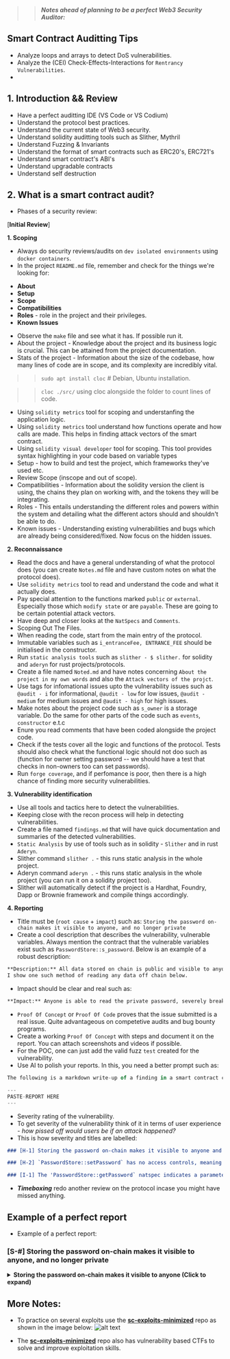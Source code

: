 
>> ***Notes ahead of planning to be a perfect Web3 Security Auditor:***

## Smart Contract Auditting Tips
- Analyze loops and arrays to detect DoS vulnerabilities.
- Analyze the (CEI) Check-Effects-Interactions for `Rentrancy Vulnerabilities`.
- 

## 1. Introduction && Review
- Have a perfect auditting IDE (VS Code or VS Codium)
- Understand the protocol best practices.
- Understand the current state of Web3 security.
- Understand solidity auditting tools such as Slither, Mythril
- Understand Fuzzing & Invariants
- Understand the format of smart contracts such as ERC20's, ERC721's
- Understand smart contract's ABI's
- Understand upgradable contracts
- Understand self destruction

## 2. What is a smart contract audit?
- Phases of a security review:

[**Initial Review**] 

**1. Scoping**
- Always do security reviews/audits on `dev isolated environments` using `docker containers`.
- In the project `README.md` file, remember and check for the things we're looking for:
* **About**
* **Setup**
* **Scope**
* **Compatibilities**
* **Roles** - role in the project and their privileges.
* **Known Issues**
- Observe the `make` file and see what it has. If possible run it.
- About the project - Knowledge about the project and its business logic is crucial. This can be attained from the project documentation.
- Stats of the project - Information about the size of the codebase, how many lines of code are in scope, and its complexity are incredibly vital.
>> `sudo apt install cloc` # Debian, Ubuntu installation.

>> `cloc ./src/` using cloc alongside the folder to count lines of code.
- Using `solidity metrics` tool for scoping and understanfing the application logic.
- Using `solidity metrics` tool understand how functions operate and how calls are made. This helps in finding attack vectors of the smart contract.
- Using `solidity visual developer` tool for scoping. This tool provides syntax highlighting in your code based on variable types
- Setup - how to build and test the project, which frameworks they've used etc.
- Review Scope (inscope and out of scope).
- Compatibilities - Information about the solidity version the client is using, the chains they plan on working with, and the tokens they will be integrating.
- Roles - This entails understanding the different roles and powers within the system and detailing what the different actors should and shouldn't be able to do.
- Known issues - Understanding existing vulnerabilities and bugs which are already being considered/fixed. Now focus on the hidden issues.

**2. Reconnaissance**
- Read the docs and have a general understanding of what the protocol does (you can create `Notes.md` file and have custom notes on what the protocol does).
- Use `solidity metrics` tool to read and understand the code and what it actually does.
- Pay special attention to the functions marked `public` or `external`. Especially those which `modify state` or are `payable`. These are going to be certain potential attack vectors.
- Have deep and closer looks at the `NatSpecs` and `Comments`.
- Scoping Out The Files.
- When reading the code, start from the main entry of the protocol.
- Immutable variables such as `i_entranceFee, ENTRANCE_FEE` should be initialised in the constructor.
- Run `static analysis tools` such as `slither - $ slither.` for solidity and `aderyn` for rust projects/protocols.
- Create a file named `Noted.md` and have notes concerning `About the project in my own words` and also the `Attack vectors of the projct`.
- Use tags for infomational issues upto the vulnerability issues such as `@audit - i` for informational, `@audit - low` for low issues, `@audit - medium` for medium issues and `@audit - high` for high issues.
- Make notes about the project code such as `s_owner` is a storage variable. Do the same for other parts of the code such as `events`, `constructor` e.t.c
- Enure you read comments that have been coded alongside the project code.
- Check if the tests cover all the logic and functions of the protocol. Tests should also check what the functional logic should not doo such as (function for owner setting password -- we should have a test that checks in non-owners too can set passwords).
- Run `forge coverage`, and if perfomance is poor, then there is a high chance of finding more security vulnerabilities.

**3. Vulnerability identification**
- Use all tools and tactics here to detect the vulnerabilities.
- Keeping close with the recon process will help in detecting vulnerabilities.
- Create a file named `findings.md` that will have quick documentation and summaries of the detected vulnerabilities.
- `Static Analysis` by use of tools such as in solidity - `Slither` and in rust `Aderyn`.
- Slither command `slither .` - this runs static analysis in the whole project.
- Aderyn command `aderyn .` - this runs static analysis in the whole project (you can run it on a solidity project too).
- Slither will automatically detect if the project is a Hardhat, Foundry, Dapp or Brownie framework and compile things accordingly.

**4. Reporting**
- Title must be (`root cause` + `impact`) such as: `Storing the password on-chain makes it visible to anyone, and no longer private`
- Create a cool description that describes the vulnerability, vulnerable variables. Always mention the contract that the vulnerable variables exist such as `PasswordStore::s_password`. Below is an example of a robust description:
```md
**Description:** All data stored on chain is public and visible to anyone. The `PasswordStore::s_password` variable is intended to be hidden and only accessible by the owner through the `PasswordStore::getPassword` function.
I show one such method of reading any data off chain below.
```
- Impact should be clear and real such as:
```md
**Impact:** Anyone is able to read the private password, severely breaking the functionality of the protocol.
```
- `Proof Of Concept` or `Proof Of Code` proves that the issue submitted is a real issue. Quite advantageous on competetive audits and bug bounty programs.
- Create a working `Proof Of Concept` with steps and document it on the report. You can attach screenshots and videos if possible.
- For the POC, one can just add the valid fuzz `test` created for the vulnerability.
- Use AI to polish your reports. In this, you need a better prompt such as:
```js
The following is a markdown write-up of a finding in a smart contract codebase, can you help me make sure it is grammatically correct and formatted nicely?

---
PASTE-REPORT HERE
---
```
- Severity rating of the vulnerability.
- To get severity of the vulnerability think of it in terms of user experience - _how pissed off would users be if an attack happened?_
- This is how severity and titles are labelled:
```md
### [H-1] Storing the password on-chain makes it visible to anyone and no longer private

### [H-2] `PasswordStore::setPassword` has no access controls, meaning a non-owner could change the password

### [I-1] The 'PasswordStore::getPassword` natspec indicates a parameter that doesn't exist, causing the natspec to be incorrect
```
- ***Timeboxing*** redo another review on the protocol incase you might have missed anything.


## Example of a perfect report
- Example of a perfect report:

### [S-#] Storing the password on-chain makes it visible to anyone, and no longer private

<details>
<summary><strong>Storing the password on-chain makes it visible to anyone (Click to expand)</strong></summary>

**Description:**
- All data stored on chain is public and visible to anyone. The `PasswordStore::s_password` variable is intended to be hidden and only accessible by the owner through the `PasswordStore::getPassword` function.
- I show one such method of reading any data off chain below.

**Impact:**
- Anyone is able to read the private password, severely breaking the functionality of the protocol.

**Proof of Concept:**
The below test case shows how anyone could read the password directly from the blockchain. We use foundry's cast tool to read directly from the storage of the contract, without being the owner.

1. Create a locally running chain
```bash
make anvil
```

2. Deploy the contract to the chain
```bash
make deploy
```

3. Run the storage tool
   - We use 1 because that's the storage slot of s_password in the contract.
```bash
cast storage <ADDRESS_HERE> 1 --rpc-url http://127.0.0.1:8545
```

You'll get an output that looks like this:
```
0x6d7950617373776f726400000000000000000000000000000000000000000014
```

You can then parse that hex to a string with:
```bash
cast parse-bytes32-string 0x6d7950617373776f726400000000000000000000000000000000000000000014
```

And get an output of:
```
myPassword
```

**Recommended Mitigation:**
- Due to this, the overall architecture of the contract should be rethought. One could encrypt the password off-chain, and then store the encrypted password on-chain. This would require the user to remember another password off-chain to decrypt the stored password. However, you're also likely want to remove the view function as you wouldn't want the user to accidentally send a transaction with this decryption key.

</details>


## More Notes:
- To practice on several exploits use the **[sc-exploits-minimized](https://github.com/Cyfrin/sc-exploits-minimized)** repo as shown in the image below:
![alt text](<Advanced/Smart Contract Security/S3 Your First Audit/Images/image copy 14.png>)

- The **[sc-exploits-minimized](https://github.com/Cyfrin/sc-exploits-minimized)** repo also has vulnerability based CTFs to solve and improve exploitation skills.
